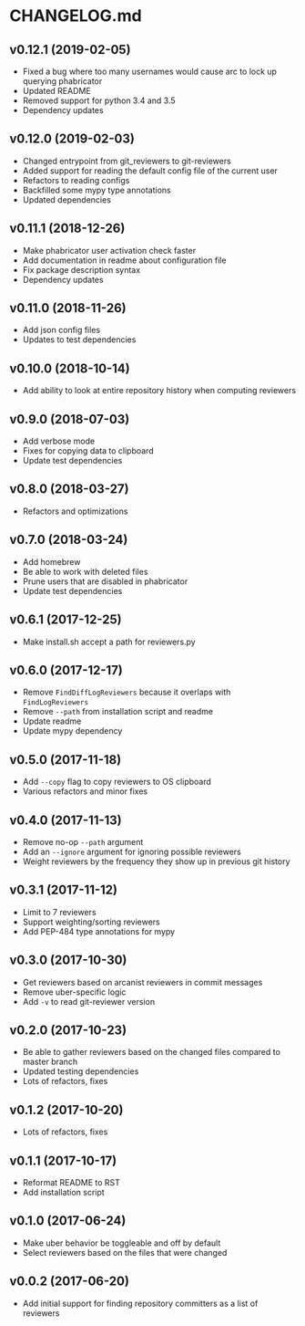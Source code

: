 CHANGELOG.md
============

v0.12.1 (2019-02-05)
--------------------

 - Fixed a bug where too many usernames would cause arc to lock up querying phabricator
 - Updated README
 - Removed support for python 3.4 and 3.5
 - Dependency updates


v0.12.0 (2019-02-03)
--------------------

 - Changed entrypoint from git_reviewers to git-reviewers
 - Added support for reading the default config file of the current user
 - Refactors to reading configs
 - Backfilled some mypy type annotations
 - Updated dependencies


v0.11.1 (2018-12-26)
--------------------

 - Make phabricator user activation check faster
 - Add documentation in readme about configuration file
 - Fix package description syntax
 - Dependency updates


v0.11.0 (2018-11-26)
--------------------

 - Add json config files
 - Updates to test dependencies


v0.10.0 (2018-10-14)
--------------------

 - Add ability to look at entire repository history when computing reviewers


v0.9.0 (2018-07-03)
-------------------

 - Add verbose mode
 - Fixes for copying data to clipboard
 - Update test dependencies


v0.8.0 (2018-03-27)
-------------------

 - Refactors and optimizations


v0.7.0 (2018-03-24)
-------------------

 - Add homebrew
 - Be able to work with deleted files
 - Prune users that are disabled in phabricator
 - Update test dependencies


v0.6.1 (2017-12-25)
-------------------

 - Make install.sh accept a path for reviewers.py


v0.6.0 (2017-12-17)
-------------------

 - Remove `FindDiffLogReviewers` because it overlaps with `FindLogReviewers`
 - Remove `--path` from installation script and readme
 - Update readme
 - Update mypy dependency


v0.5.0 (2017-11-18)
-------------------

 - Add `--copy` flag to copy reviewers to OS clipboard
 - Various refactors and minor fixes


v0.4.0 (2017-11-13)
-------------------

 - Remove no-op `--path` argument
 - Add an `--ignore` argument for ignoring possible reviewers
 - Weight reviewers by the frequency they show up in previous git history


v0.3.1 (2017-11-12)
-------------------

 - Limit to 7 reviewers
 - Support weighting/sorting reviewers
 - Add PEP-484 type annotations for mypy


v0.3.0 (2017-10-30)
-------------------

 - Get reviewers based on arcanist reviewers in commit messages
 - Remove uber-specific logic
 - Add `-v` to read git-reviewer version


v0.2.0 (2017-10-23)
-------------------

 - Be able to gather reviewers based on the changed files compared to master branch
 - Updated testing dependencies
 - Lots of refactors, fixes


v0.1.2 (2017-10-20)
-------------------

 - Lots of refactors, fixes


v0.1.1 (2017-10-17)
-------------------

 - Reformat README to RST
 - Add installation script


v0.1.0 (2017-06-24)
-------------------

 - Make uber behavior be toggleable and off by default
 - Select reviewers based on the files that were changed


v0.0.2 (2017-06-20)
-------------------

 - Add initial support for finding repository committers as a list of reviewers
